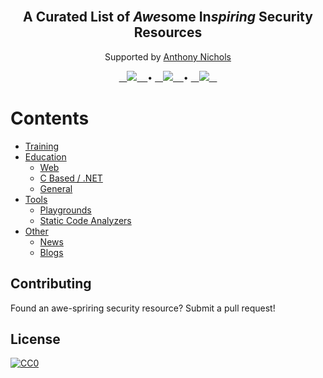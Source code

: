 <br/>
<div align="center">
  
  <h2>A Curated List of <b><i>Awe</i></b>some In<b><i>spiring</i></b> Security Resources</h2>

Supported by [Anthony Nichols](https://github.com/aenichols)
 
  <a href="https://github.com/aenichols/awe-spiring-security/issues/new?assignees=&labels=bug&template=01_BUG_REPORT.md&title=bug%3A+">
    ㅤ<img src='https://img.shields.io/badge/Report a Bug-gray?style=for-the-badge'>ㅤ
  </a> • 
  <a href="https://github.com/aenichols/awe-spiring-security/issues/new?assignees=&labels=enhancement&template=02_FEATURE_REQUEST.md&title=feat%3A+">
     ㅤ<img src='https://img.shields.io/badge/Request a Feature-blue?style=for-the-badge'>ㅤ
  </a> • 
  <a href="https://github.com/aenichols/awe-spiring-security/discussions">
     ㅤ<img src='https://img.shields.io/badge/Ask a Question-green?style=for-the-badge'>ㅤ
  </a>
  
</div>

# Contents
- [Training](/Contents/TRAINING.md)
- [Education](/Contents/EDUCATION.md)
  - [Web](/Contents/EDUCATION/###-web)
  - [C Based / .NET](/EDUCATIONAL/CBASED.md)
  - [General](/EDUCATIONAL/GENERAL.md)
- [Tools](/TOOLS.md)
  - [Playgrounds](/TOOLS/PLAYGROUNDS.md)
  - [Static Code Analyzers](/TOOLS/SAST.md)
- [Other](/OTHER.md)
  - [News](/OTHER/NEWS.md)
  - [Blogs](/OTHER/BLOGS.md)
  

## Contributing

Found an awe-spriring security resource? Submit a pull request!

## License
<p xmlns:dct="http://purl.org/dc/terms/" xmlns:vcard="http://www.w3.org/2001/vcard-rdf/3.0#">
  <a rel="license"
     href="http://creativecommons.org/publicdomain/zero/1.0/">
    <img src="https://licensebuttons.net/p/zero/1.0/88x31.png" style="border-style: none;" alt="CC0" />
  </a>
</p>
